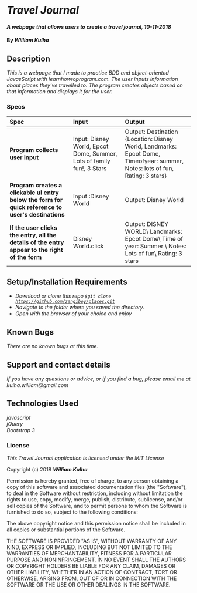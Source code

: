 # _Travel Journal_

#### _A webpage that allows users to create a travel journal, 10-11-2018_

#### By _**William Kulha**_

## Description

_This is a webpage that I made to practice BDD and object-oriented JavasScript with learnhowtoprogram.com. The user inputs information about places they've travelled to. The program creates objects based on that information and displays it for the user._

### Specs
| Spec | Input | Output |
| :-------------     | :------------- | :------------- |
**Program collects user input** | Input: Disney World, Epcot Dome, Summer, Lots of family fun!, 3 Stars | Output: Destination {Location: Disney World, Landmarks: Epcot Dome, Timeofyear: summer, Notes: lots of fun, Rating: 3 stars} |
**Program creates a clickable ul entry below the form for quick reference to user's destinations** | Input :Disney World | Output: Disney World |
**If the user clicks the entry, all the details of the entry appear to the right of the form** | Disney World.click| Output: DISNEY WORLD\ Landmarks: Epcot Dome\ Time of year: Summer \ Notes: Lots of fun\ Rating: 3 stars |


## Setup/Installation Requirements

* _Download or clone this repo <code>$git clone https://github.com/zangiboy/places.git</code>_
* _Navigate to the folder where you saved the directory._
* _Open with the browser of your choice and enjoy_


## Known Bugs

_There are no known bugs at this time._

## Support and contact details

_If you have any questions or advice, or if you find a bug, please email me at kulha.william@gmail.com_

## Technologies Used

_javascript_\
_jQuery_\
_Bootstrap 3_

### License

*This Travel Journal application is licensed under the MIT License*

Copyright (c) 2018 **_William Kulha_**

Permission is hereby granted, free of charge, to any person obtaining a copy of this software and associated documentation files (the "Software"), to deal in the Software without restriction, including without limitation the rights to use, copy, modify, merge, publish, distribute, sublicense, and/or sell copies of the Software, and to permit persons to whom the Software is furnished to do so, subject to the following conditions:

The above copyright notice and this permission notice shall be included in all copies or substantial portions of the Software.

THE SOFTWARE IS PROVIDED "AS IS", WITHOUT WARRANTY OF ANY KIND, EXPRESS OR IMPLIED, INCLUDING BUT NOT LIMITED TO THE WARRANTIES OF MERCHANTABILITY, FITNESS FOR A PARTICULAR PURPOSE AND NONINFRINGEMENT. IN NO EVENT SHALL THE AUTHORS OR COPYRIGHT HOLDERS BE LIABLE FOR ANY CLAIM, DAMAGES OR OTHER LIABILITY, WHETHER IN AN ACTION OF CONTRACT, TORT OR OTHERWISE, ARISING FROM, OUT OF OR IN CONNECTION WITH THE SOFTWARE OR THE USE OR OTHER DEALINGS IN THE SOFTWARE.
